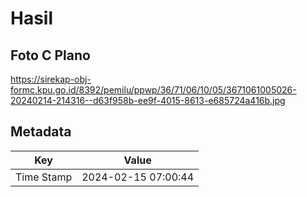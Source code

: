 # Hasil

## Foto C Plano

https://sirekap-obj-formc.kpu.go.id/8392/pemilu/ppwp/36/71/06/10/05/3671061005026-20240214-214316--d63f958b-ee9f-4015-8613-e685724a416b.jpg


## Metadata

| Key        | Value               |
| ---------- | ------------------- |
| Time Stamp | 2024-02-15 07:00:44 |



